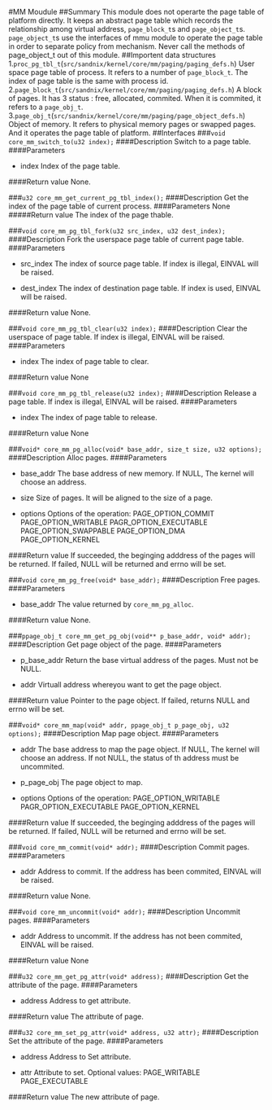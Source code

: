 #MM Moudule
##Summary
This module does not operarte the page table of platform directly. It keeps an abstract page table which records the relationship among virtual address, `page_block_t`s and `page_object_t`s. `page_object_t`s use the interfaces of mmu module to operate the page table in order to separate policy from mechanism.
Never call the methods of page_object_t out of this module.
##Importent data structures
1.`proc_pg_tbl_t`(`src/sandnix/kernel/core/mm/paging/paging_defs.h`)
User space page table of process. It refers to a number of `page_block_t`.
The index of page table is the same with process id.
2.`page_block_t`(`src/sandnix/kernel/core/mm/paging/paging_defs.h`)
A block of pages. It has 3 status : free, allocated, commited. When it is commited, it refers to a `page_obj_t`.
3.`page_obj_t`(`src/sandnix/kernel/core/mm/paging/page_object_defs.h`)
Object of memory. It refers to physical memory pages or swapped pages. And it operates the page table of platform.
##Interfaces
###`void core_mm_switch_to(u32 index);`
####Description
Switch to a page table.
####Parameters
* index
Index of the page table.

####Return value
None.

###`u32 core_mm_get_current_pg_tbl_index();`
####Description
Get the index of the page table of current process.
####Parameters
None
#####Return value
The index of the page thable.

###`void core_mm_pg_tbl_fork(u32 src_index, u32 dest_index);`
####Description
Fork the userspace page table of current page table.
####Parameters
* src_index
The index of source page table. If index is illegal, EINVAL will be raised.

* dest_index
The index of destination page table. If index is used, EINVAL will be raised.

####Return value
None.

###`void core_mm_pg_tbl_clear(u32 index);`
####Description
Clear the userspace of page table. If index is illegal, EINVAL will be raised.
####Parameters
* index
The index of page table to clear.

####Return value
None

###`void core_mm_pg_tbl_release(u32 index);`
####Description
Release a page table. If index is illegal, EINVAL will be raised.
####Parameters
* index
The index of page table to release.

####Return value
None

###`void* core_mm_pg_alloc(void* base_addr, size_t size, u32 options);`
####Description
Alloc pages.
####Parameters
* base_addr
The base address of new memory. If NULL, The kernel will choose an address.

* size
Size of pages. It will be aligned to the size of a page.

* options
Options of the operation:
PAGE_OPTION_COMMIT
PAGE_OPTION_WRITABLE
PAGR_OPTION_EXECUTABLE
PAGE_OPTION_SWAPPABLE
PAGE_OPTION_DMA
PAGE_OPTION_KERNEL

####Return value
If succeeded, the beginging adddress of the pages will be returned.
If failed, NULL will be returned and errno will be set.

###`void core_mm_pg_free(void* base_addr);`
####Description
Free pages.
####Parameters
* base_addr
The value returned by `core_mm_pg_alloc`.

####Return value
None.

###`ppage_obj_t core_mm_get_pg_obj(void** p_base_addr, void* addr);`
####Description
Get page object of the page.
####Parameters
* p_base_addr
Return the base virtual address of the pages. Must not be NULL.

* addr
Virtuall address whereyou want to get the page object.

####Return value
Pointer to the page object. If failed, returns NULL and errno will be set.

###`void* core_mm_map(void* addr, ppage_obj_t p_page_obj, u32 options);`
####Description
Map page object.
####Parameters
* addr
The base address to map the page object. If NULL, The kernel will choose an address.
If not NULL, the status of th address must be uncommited.

* p_page_obj
The page object to map.

* options
Options of the operation:
PAGE_OPTION_WRITABLE
PAGR_OPTION_EXECUTABLE
PAGE_OPTION_KERNEL

####Return value
If succeeded, the beginging adddress of the pages will be returned.
If failed, NULL will be returned and errno will be set.

###`void core_mm_commit(void* addr);`
####Description
Commit pages.
####Parameters
* addr
Address to commit. If the address has been commited, EINVAL will be raised.

####Return value
None.

###`void core_mm_uncommit(void* addr);`
####Description
Uncommit pages.
####Parameters
* addr
Address to uncommit. If the address has not been commited, EINVAL will be raised.

####Return value
None

###`u32	core_mm_get_pg_attr(void* address);`
####Description
Get the attribute of the page.
####Parameters
* address
Address to get attribute.

####Return value
The attribute of page.

###`u32	core_mm_set_pg_attr(void* address, u32 attr);`
####Description
Set the attribute of the page.
####Parameters
* address
Address to Set attribute.

* attr
Attribute to set.
Optional values:
PAGE_WRITABLE
PAGE_EXECUTABLE

####Return value
The new attribute of page.